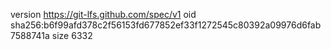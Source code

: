 version https://git-lfs.github.com/spec/v1
oid sha256:b6f99afd378c2f56153fd677852ef33f1272545c80392a09976d6fab7588741a
size 6332
